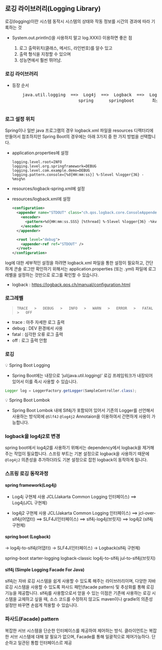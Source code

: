## 로깅 라이브러리(Logging Library)

로깅(logging)이란 시스템 동작시 시스템의 상태와 작동 정보를 시간의 경과에 따라 기록하는 것

- System.out.println()을 사용하지 말고 log.XXX() 이용하면 좋은 점

  1. 로그 출력위치(클래스, 메서드, 라인번호)를 알수 있고
  2. 출력 형식을 지정할 수 있으며
  3. 성능면에서 훨씬 뛰어남.

### 로깅 라이브러리

- 등장 순서
    <pre>
      java.util.logging  ==>  Log4j  ==>  Logback  ==>  Log4j2
                            spring      springboot       최신
    </pre>

### 로그 설정 위치

Spring이나 일반 java 프로그램의 경우 logback.xml 파일을 resources 디렉터리에 만들어서 참조하지만 Spring Boot의 경우에는 아래 3가지 중 한 가지 방법을 선택합니다.

- application.properties에 설정

  ```properties
  logging.level.root=INFO
  logging.level.org.springframework=DEBUG
  logging.level.com.example.demo=DEBUG
  logging.pattern.console=[%d{HH:mm:ss}] %-5level %logger{36} - %msg%n
  ```

- resources/logback-spring.xml에 설정
- resources/logback.xml에 설정

  ```xml
  <configuration>
    <appender name="STDOUT" class="ch.qos.logback.core.ConsoleAppender">
      <encoder>
        <pattern>%d{HH:mm:ss.SSS} [%thread] %-5level %logger{36} -%kvp- %msg%n</pattern>
      </encoder>
    </appender>

    <root level="debug">
      <appender-ref ref="STDOUT" />
    </root>
  </configuration>
  ```

log에 대한 세부적인 설정을 하려면 logback.xml 파일을 통한 설정이 필요하고, 간단하게 콘솔 로그만 확인하기 위해서는 application.properties (또는 .yml) 파일에 로그 레벨을 설정하는 것만으로 로그를 확인할 수 있습니다.

- logback : https://logback.qos.ch/manual/configuration.html

### 로그레벨

>     TRACE   >   DEBUG   >   INFO   >   WARN   >   ERROR   >   FATAL   >   OFF

- trace : 아주 자세한 로그 출력
- debug : DEV 환경에서 사용
- fatal : 심각한 오류 로그 출력
- off : 로그 출력 안함

### 로깅

💡 Spring Boot Logging

- Spring Boot에는 내장으로 ‘jul(java.util.logging)’ 로깅 프레임워크가 내장되어 있어서 이를 즉시 사용할 수 있습니다.

```java
Logger log = LoggerFactory.getLogger(SampleController.class);
```

💡 Spring Boot Lombok

- Spring Boot Lombok 내에 Slf4j가 포함되어 있어서 기존의 Logger를 선언해서 사용하는 방식외에 `@Slf4J` `@log4j2` Annotaion을 이용하여서 간편하게 사용이 가능합니다.

### logback을 log4j2로 변경

spring boot에서 log4j2를 사용하기 위해서는 dependency에서 logback을 제거해주는 작업이 필요합니다.
스프링 부트는 기본 설정으로 logback을 사용하기 때문에 `@log4j2` 의존성을 추가하더라도 기본 설정으로 잡힌 logback이 동작하게 됩니다.

### 스프링 로깅 동작과정

#### spring framework(Log4j)

- Log4j 구현체 사용
  JCL(Jakarta Common Logging 인터페이스)
  ==> Log4j(JCL 구현체)

- log4j2 구현체 사용
  JCL(Jakarta Common Logging 인터페이스)
  ==> jcl-over-slf4j(어댑터)
  ==> SLF4J(인터페이스)
  ==> slf4j-log4j(브릿지)
  ==> log4j2 (slf4j 구현체)

#### spring boot (Logback)

-> log4j-to-slf4j(어댑터)
-> SLF4J(인터페이스)
-> Logback(slf4j 구현체)

spring-boot starter-logging
logback-classic
log4j-to-slf4j
jul-to-slf4j(브릿지)

#### slf4j (Simple Logging Facade For Java)

slf4j는 자바 로깅 시스템을 쉽게 사용할 수 있도록 해주는 라이브러리이며, 다양한 자바 로깅 시스템을 사용할 수 있도록 파사드 패턴(facade pattern) 및 추상화를 통해 로깅 기능을 제공합니다.
slf4j를 사용함으로서 얻을 수 있는 이점은 기존에 사용하는 로깅 시스템을 교체하고 싶을 때, 소스 코드를 수정하지 않고도 maven이나 gradle의 의존성 설정만 바꾸면 손쉽게 적용할 수 있습니다.

### 파사드(Facade) pattern

복잡한 서브 시스템을 단순한 인터페이스를 제공하여 제어하는 방식.
클라이언트는 복잡한 서브 시스템에 대해 알 필요가 없으며, Facade를 통해 일괄적으로 제어가능하다.
단순하고 일관된 통합 인터페이스르 제공
